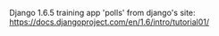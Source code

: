 Django 1.6.5 training app 'polls' from django's site: https://docs.djangoproject.com/en/1.6/intro/tutorial01/
